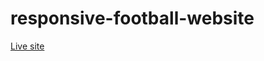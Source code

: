 # responsive-football-website

<a href="https://developersagor.github.io/responsive-football-website/index.html">
  Live site
</a>

